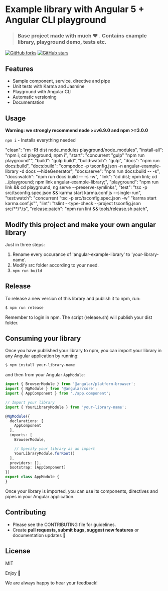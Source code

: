 # Example library with Angular 5 + Angular CLI playground

> ### Base project made with much  :heart: . Contains example library, playground demo, tests etc.

[![GitHub forks](https://img.shields.io/github/forks/ismaestro/angular-example-library.svg?style=social&label=Fork)](https://github.com/ismaestro/angular-example-library/fork)
[![GitHub stars](https://img.shields.io/github/stars/ismaestro/angular-example-library.svg?style=social&label=Star)](https://github.com/ismaestro/angular-example-library)

## Features
* Sample component, service, directive and pipe
* Unit tests with Karma and Jasmine
* Playground with Angular CLI
* Automatic versioning
* Documentation

## Usage

**Warning: we strongly recommend node >=v6.9.0 and npm >=3.0.0**

`npm i` - Installs everything needed

"clean": "rm -Rf dist node_modules playground/node_modules",
    "install-all": "npm i; cd playground; npm i",
    "start": "concurrent \"gulp\" \"npm run playground\"",
    "build": "gulp build",
    "build:watch": "gulp",
    "docs": "npm run docs:build",
    "docs:build": "compodoc -p tsconfig.json -n angular-example-library -d docs --hideGenerator",
    "docs:serve": "npm run docs:build -- -s",
    "docs:watch": "npm run docs:build -- -s -w",
    "link": "cd dist; npm link; cd ../playground; npm link angular-example-library;",
    "playground": "npm run link && cd playground; ng serve --preserve-symlinks",
    "test": "tsc -p src/tsconfig.spec.json && karma start karma.conf.js --single-run",
    "test:watch": "concurrent \"tsc -p src/tsconfig.spec.json -w\" \"karma start karma.conf.js\"",
    "lint": "tslint --type-check --project tsconfig.json src/**/*.ts",
    "release:patch": "npm run lint && tools/release.sh patch",

## Modify this project and make your own angular library

Just in three steps:

1. Rename every occurance of 'angular-example-library' to 'your-library-name'.
2. Modify src folder according to your need.
3. `npm run build`

## Release

To release a new version of this library and publish it to npm, run:

```bash
$ npm run release
```

Remember to login in npm. The script (release.sh) will publish your dist folder.

## Consuming your library

Once you have published your library to npm, you can import your library in any Angular application by running:

```bash
$ npm install your-library-name
```

and then from your Angular `AppModule`:

```typescript
import { BrowserModule } from '@angular/platform-browser';
import { NgModule } from '@angular/core';
import { AppComponent } from './app.component';

// Import your library
import { YourLibraryModule } from 'your-library-name';

@NgModule({
  declarations: [
    AppComponent
  ],
  imports: [
    BrowserModule,

    // Specify your library as an import
    YourLibraryModule.forRoot()
  ],
  providers: [],
  bootstrap: [AppComponent]
})
export class AppModule {
}
```

Once your library is imported, you can use its components, directives and pipes in your Angular application.

## Contributing
- Please see the CONTRIBUTING file for guidelines.
- Create **pull requests, submit bugs, suggest new features** or documentation updates :wrench:

## License

MIT

Enjoy :metal:

We are always happy to hear your feedback!
